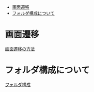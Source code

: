 - [画面遷移](#画面遷移)
- [フォルダ構成について](#フォルダ構成について)


# 画面遷移
[画面遷移の方法](https://nextjs.org/docs/app/building-your-application/routing/linking-and-navigating)

# フォルダ構成について
[フォルダ構成](https://nextjs.org/docs/app/getting-started/layouts-and-pages)
